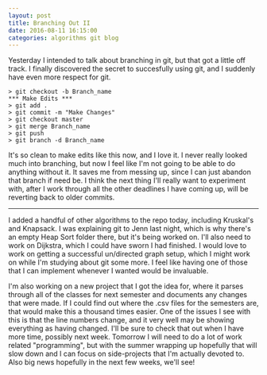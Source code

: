 ```yaml
---
layout: post
title: Branching Out II
date: 2016-08-11 16:15:00
categories: algorithms git blog
---
```

Yesterday I intended to talk about branching in git, but that got a little off track. I finally discovered the secret to succesfully using git, and I suddenly have even more respect for git.

~~~ shell
> git checkout -b Branch_name
*** Make Edits ***
> git add .
> git commit -m "Make Changes"
> git checkout master
> git merge Branch_name
> git push
> git branch -d Branch_name
~~~

It's so clean to make edits like this now, and I love it. I never really looked much into branching, but now I feel like I'm not going to be able to do anything without it. It saves me from messing up, since I can just abandon that branch if need be. I think the next thing I'll really want to experiment with, after I work through all the other deadlines I have coming up, will be reverting back to older commits.

---
I added a handful of other algorithms to the repo today, including Kruskal's and Knapsack. I was explaining git to Jenn last night, which is why there's an empty Heap Sort folder there, but it's being worked on. I'll also need to work on Dijkstra, which I could have sworn I had finished. I would love to work on getting a successful un/directed graph setup, which I might work on while I'm studying about git some more. I feel like having one of those that I can implement whenever I wanted would be invaluable.

I'm also working on a new project that I got the idea for, where it parses through all of the classes for next semester and documents any changes that were made. If I could find out where the .csv files for the semesters are, that would make this a thousand times easier. One of the issues I see with this is that the line numbers change, and it very well may be showing everything as having changed. I'll be sure to check that out when I have more time, possibly next week. Tomorrow I will need to do a lot of work related "programming", but with the summer wrapping up hopefully that will slow down and I can focus on side-projects that I'm actually devoted to. Also big news hopefully in the next few weeks, we'll see!